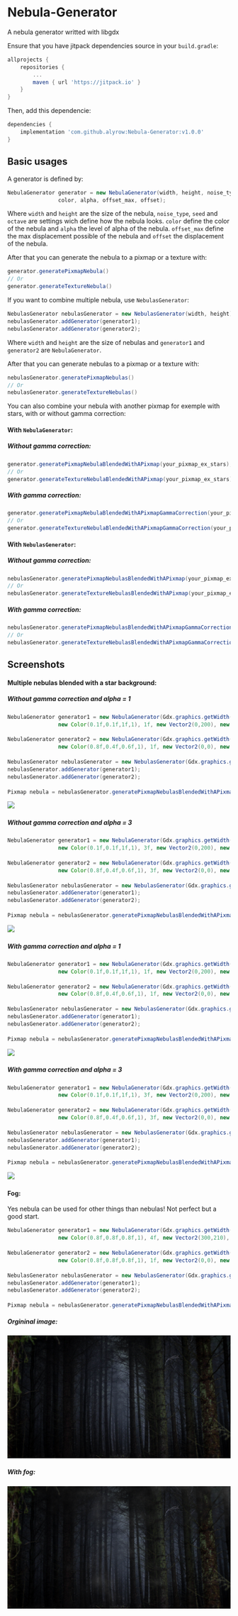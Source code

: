 # Nebula-Generator
A nebula generator writted with libgdx

Ensure that you have jitpack dependencies source in your `build.gradle`:
```gradle
allprojects {
	repositories {
		...
		maven { url 'https://jitpack.io' }
	}
}
```
Then, add this dependencie:
```gradle
dependencies {
	implementation 'com.github.alyrow:Nebula-Generator:v1.0.0'
}
```

## Basic usages
A generator is defined by:
```java
NebulaGenerator generator = new NebulaGenerator(width, height, noise_type, seed, octave,
                color, alpha, offset_max, offset);
```
Where `width` and `height` are the size of the nebula, `noise_type`, `seed` and `octave` are settings wich define how the nebula looks. `color` define the color of the nebula and `alpha` the level of alpha of the nebula. `offset_max` define the max displacement possible of the nebula and `offset` the displacement of the nebula.

After that you can generate the nebula to a pixmap or a texture with:
```java
generator.generatePixmapNebula()
// Or
generator.generateTextureNebula()
```

If you want to combine multiple nebula, use `NebulasGenerator`:
```java
NebulasGenerator nebulasGenerator = new NebulasGenerator(width, height);
nebulasGenerator.addGenerator(generator1);
nebulasGenerator.addGenerator(generator2);
```
Where `width` and `height` are the size of nebulas and `generator1` and `generator2` are `NebulaGenerator`.

After that you can generate nebulas to a pixmap or a texture with:
```java
nebulasGenerator.generatePixmapNebulas()
// Or
nebulasGenerator.generateTextureNebulas()
```

You can also combine your nebula with another pixmap for exemple with stars, with or without gamma correction:
#### With `NebulaGenerator`:
##### Without gamma correction:
```java
generator.generatePixmapNebulaBlendedWithAPixmap(your_pixmap_ex_stars);
// Or
generator.generateTextureNebulaBlendedWithAPixmap(your_pixmap_ex_stars);
```
##### With gamma correction:
```java
generator.generatePixmapNebulaBlendedWithAPixmapGammaCorrection(your_pixmap_ex_stars);
// Or
generator.generateTextureNebulaBlendedWithAPixmapGammaCorrection(your_pixmap_ex_stars);
```
#### With `NebulasGenerator`:
##### Without gamma correction:
```java
nebulasGenerator.generatePixmapNebulasBlendedWithAPixmap(your_pixmap_ex_stars);
// Or
nebulasGenerator.generateTextureNebulasBlendedWithAPixmap(your_pixmap_ex_stars);
```
##### With gamma correction:
```java
nebulasGenerator.generatePixmapNebulasBlendedWithAPixmapGammaCorrection(your_pixmap_ex_stars);
// Or
nebulasGenerator.generateTextureNebulasBlendedWithAPixmapGammaCorrection(your_pixmap_ex_stars);
```

## Screenshots
#### Multiple nebulas blended with a star background:
##### Without gamma correction and alpha = 1
```java
NebulaGenerator generator1 = new NebulaGenerator(Gdx.graphics.getWidth(), Gdx.graphics.getHeight(), NebulaGenerator.NoiseType.FOAM_NOISE, 283, 12,
                new Color(0.1f,0.1f,1f,1), 1f, new Vector2(0,200), new Vector2(0,180));

NebulaGenerator generator2 = new NebulaGenerator(Gdx.graphics.getWidth(), Gdx.graphics.getHeight(), NebulaGenerator.NoiseType.WHITE_NOISE, 1000, 12,
                new Color(0.8f,0.4f,0.6f,1), 1f, new Vector2(0,0), new Vector2(0,0));

NebulasGenerator nebulasGenerator = new NebulasGenerator(Gdx.graphics.getWidth(), Gdx.graphics.getHeight());
nebulasGenerator.addGenerator(generator1);
nebulasGenerator.addGenerator(generator2);

Pixmap nebula = nebulasGenerator.generatePixmapNebulasBlendedWithAPixmap(new Pixmap(Gdx.files.absolute("path to stars background")));
````
![](https://github.com/alyrow/Nebula-Generator/raw/master/screenshots/Without%20gamma%20correction%20and%20alpha%20%3D%201.png)
##### Without gamma correction and alpha = 3
```java
NebulaGenerator generator1 = new NebulaGenerator(Gdx.graphics.getWidth(), Gdx.graphics.getHeight(), NebulaGenerator.NoiseType.FOAM_NOISE, 283, 12,
                new Color(0.1f,0.1f,1f,1), 3f, new Vector2(0,200), new Vector2(0,180));

NebulaGenerator generator2 = new NebulaGenerator(Gdx.graphics.getWidth(), Gdx.graphics.getHeight(), NebulaGenerator.NoiseType.WHITE_NOISE, 1000, 12,
                new Color(0.8f,0.4f,0.6f,1), 3f, new Vector2(0,0), new Vector2(0,0));

NebulasGenerator nebulasGenerator = new NebulasGenerator(Gdx.graphics.getWidth(), Gdx.graphics.getHeight());
nebulasGenerator.addGenerator(generator1);
nebulasGenerator.addGenerator(generator2);

Pixmap nebula = nebulasGenerator.generatePixmapNebulasBlendedWithAPixmap(new Pixmap(Gdx.files.absolute("path to stars background")));
````
![](https://github.com/alyrow/Nebula-Generator/raw/master/screenshots/Without%20gamma%20correction%20and%20alpha%20%3D%203.png)
##### With gamma correction and alpha = 1
```java
NebulaGenerator generator1 = new NebulaGenerator(Gdx.graphics.getWidth(), Gdx.graphics.getHeight(), NebulaGenerator.NoiseType.FOAM_NOISE, 283, 12,
                new Color(0.1f,0.1f,1f,1), 1f, new Vector2(0,200), new Vector2(0,180));

NebulaGenerator generator2 = new NebulaGenerator(Gdx.graphics.getWidth(), Gdx.graphics.getHeight(), NebulaGenerator.NoiseType.WHITE_NOISE, 1000, 12,
                new Color(0.8f,0.4f,0.6f,1), 1f, new Vector2(0,0), new Vector2(0,0));

NebulasGenerator nebulasGenerator = new NebulasGenerator(Gdx.graphics.getWidth(), Gdx.graphics.getHeight());
nebulasGenerator.addGenerator(generator1);
nebulasGenerator.addGenerator(generator2);

Pixmap nebula = nebulasGenerator.generatePixmapNebulasBlendedWithAPixmapGammaCorrection(new Pixmap(Gdx.files.absolute("path to stars background")));
````
![](https://github.com/alyrow/Nebula-Generator/raw/master/screenshots/With%20gamma%20correction%20and%20alpha%20%3D%201.png)
##### With gamma correction and alpha = 3
```java
NebulaGenerator generator1 = new NebulaGenerator(Gdx.graphics.getWidth(), Gdx.graphics.getHeight(), NebulaGenerator.NoiseType.FOAM_NOISE, 283, 12,
                new Color(0.1f,0.1f,1f,1), 3f, new Vector2(0,200), new Vector2(0,180));

NebulaGenerator generator2 = new NebulaGenerator(Gdx.graphics.getWidth(), Gdx.graphics.getHeight(), NebulaGenerator.NoiseType.WHITE_NOISE, 1000, 12,
                new Color(0.8f,0.4f,0.6f,1), 3f, new Vector2(0,0), new Vector2(0,0));

NebulasGenerator nebulasGenerator = new NebulasGenerator(Gdx.graphics.getWidth(), Gdx.graphics.getHeight());
nebulasGenerator.addGenerator(generator1);
nebulasGenerator.addGenerator(generator2);

Pixmap nebula = nebulasGenerator.generatePixmapNebulasBlendedWithAPixmapGammaCorrection(new Pixmap(Gdx.files.absolute("path to stars background")));
````
![](https://github.com/alyrow/Nebula-Generator/raw/master/screenshots/With%20gamma%20correction%20and%20alpha%20%3D%203.png)
#### Fog:
Yes nebula can be used for other things than nebulas!
Not perfect but a good start.
```java
NebulaGenerator generator1 = new NebulaGenerator(Gdx.graphics.getWidth(), Gdx.graphics.getHeight(), NebulaGenerator.NoiseType.FOAM_NOISE, 283, 12,
                new Color(0.8f,0.8f,0.8f,1), 4f, new Vector2(300,210), new Vector2(250,200));

NebulaGenerator generator2 = new NebulaGenerator(Gdx.graphics.getWidth(), Gdx.graphics.getHeight(), NebulaGenerator.NoiseType.WHITE_NOISE, 1000, 12,
                new Color(0.8f,0.8f,0.8f,1), 1f, new Vector2(0,0), new Vector2(0,0));

NebulasGenerator nebulasGenerator = new NebulasGenerator(Gdx.graphics.getWidth(), Gdx.graphics.getHeight());
nebulasGenerator.addGenerator(generator1);
nebulasGenerator.addGenerator(generator2);

Pixmap nebula = nebulasGenerator.generatePixmapNebulasBlendedWithAPixmapGammaCorrection(new Pixmap(Gdx.files.absolute("path to forest.png")));
```
##### Orgininal image:
![](https://github.com/alyrow/Nebula-Generator/raw/master/screenshots/forest.png)
##### With fog:
![](https://github.com/alyrow/Nebula-Generator/raw/master/screenshots/fog.png)
